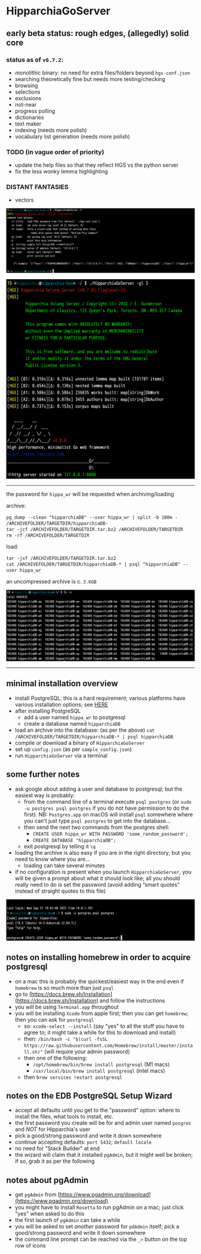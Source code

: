 # HipparchiaGoServer

## early beta status: rough edges, (allegedly) solid core

### status as of `v0.7.2`:

* monolithic binary: no need for extra files/folders beyond `hgs-conf.json`
* searching theoretically fine but needs more testing/checking
* browsing 
* selections 
* exclusions 
* not-near
* progress polling 
* dictionaries
* text maker
* indexing (needs more polish)
* vocabulary list generation (needs more polish)

### TODO (in vague order of priority)

* update the help files so that they reflect HGS vs the python server
* fix the less wonky lemma highlighting


### DISTANT FANTASIES
* vectors



![options](gitimg/hgscli.png)

![launch](gitimg/launch.png)

---

the password for `hippa_wr` will be requested when archiving/loading

archive:
```
pg_dump --clean "hipparchiaDB" --user hippa_wr | split -b 100m - /ARCHIVEFOLDER/TARGETDIR/hipparchiaDB-
tar -jcf /ARCHIVEFOLDER/TARGETDIR.tar.bz2 /ARCHIVEFOLDER/TARGETDIR
rm -rf /ARCHIVEFOLDER/TARGETDIR
```

load:
```
tar -jxf /ARCHIVEFOLDER/TARGETDIR.tar.bz2
cat /ARCHIVEFOLDER/TARGETDIR/hipparchiaDB-* | psql "hipparchiaDB" --user hippa_wr
```

an uncompressed archive is c. `3.6GB`

![archive](gitimg/archived.png)

---

## minimal installation overview

- install PostgreSQL: this is a hard requirement; various platforms have various installation options; see [HERE](https://www.postgresql.org/download/)
- after installing PostgreSQL
  - add a user named `hippa_wr` to postgresql
  - create a database named `hipparchiaDB`
- load an archive into the database: (as per the above) `cat /ARCHIVEFOLDER/TARGETDIR/hipparchiaDB-* | psql hipparchiaDB`
- compile or download a binary of `HipparchiaGoServer`
- set up `config.json` (as per `sample_config.json`)
- run `HipparchiaGoServer` via a terminal
## some further notes

- ask google about adding a user and database to postgresql; but the easiest way is probably:
  - from the command line of a terminal execute `psql postgres` (or `sudo -u postgres psql postgres` if you do not have permission to do the first). NB: `Postgres.app` on macOS will install `psql` somewhere where you can't just type `psql postgres` to get into the database...
  - then send the next two commands from the postgres shell:
    - `CREATE USER hippa_wr WITH PASSWORD 'some_random_password';`
    - `CREATE DATABASE "hipparchiaDB";`
  - exit postgresql by telling it `\q`
- loading the archive is also easy if you are in the right directory; but you need to know where you are...
  - loading can take several minutes
- if no configuration is present when you launch `HipparchiaGoServer`, you will be given a prompt about what it should look like; all you should really need to do is set the password (avoid adding “smart quotes” instead of straight quotes to this file)
  
![archive](gitimg/postreslogin.png)



## notes on installing homebrew in order to acquire postgresql
- on a mac this is probably the quickest/easiest way in the end even if `homebrew` is so much more than just `psql`
- go to [https://docs.brew.sh/Installation](https://docs.brew.sh/Installation) and follow the instructions
- you will be using `Terminal.app` throughout
- you will be installing `Xcode` from apple first; then you can get `homebrew`; then you can ask for `postgresql`
  - so: `xcode-select --install` (say "yes" to all the stuff you have to agree to; it might take a while for this to download and install) 
  - then: `/bin/bash -c "$(curl -fsSL https://raw.githubusercontent.com/Homebrew/install/master/install.sh)"` (will require your admin password)
  - then one of the following: 
    - `/opt/homebrew/bin/brew install postgresql` (M1 macs) 
    - `/usr/local/bin/brew install postgresql` (intel macs)
  - then `brew services restart postgresql`

## notes on the EDB PostgreSQL Setup Wizard

- accept all defaults until you get to the "password" option: where to install the files, what tools to install, etc. 
- the first password you create will be for and admin user named `posgres` and *NOT* for Hipparchia's user
- pick a good/strong password and write it down somewhere
- continue accepting defaults: `port 5432`; `default locale`
- no need for "Stack Builder" at end
- the wizard will claim that it installed `pgAdmin`, but it might well be broken; if so, grab it as per the following

## notes about pgAdmin

- get `pgAdmin` from [https://www.pgadmin.org/download](https://www.pgadmin.org/download)
- you might have to install `Rosetta` to run pgAdmin on a mac; just click "yes" when asked to do this
- the first launch of `pgAdmin` can take a while
- you will be asked to set *another* password for `pdAdmin` itself; pick a good/strong password and write it down somewhere
- the command line prompt can be reached via the `_>` button on the top row of icons
